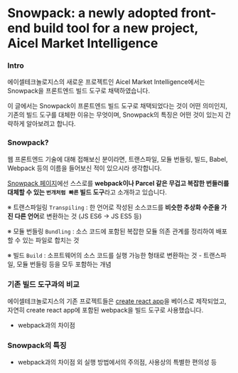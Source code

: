 # Snowpack: a newly adopted front-end build tool for a new project, Aicel Market Intelligence

### Intro

에이셀테크놀로지스의 새로운 프로젝트인 Aicel Market Intelligence에서는 Snowpack을 프론트엔드 빌드 도구로 채택하였습니다.

이 글에서는 Snowpack이 프론트엔드 빌드 도구로 채택되었다는 것이 어떤 의미인지, 기존의 빌드 도구를 대체한 이유는 무엇이며, Snowpack의 특징은 어떤 것이 있는지 간략하게 알아보려고 합니다.

### Snowpack?

웹 프론트엔드 기술에 대해 접해보신 분이라면, 트랜스파일, 모듈 번들링, 빌드, Babel, Webpack 등의 이름을 들어보신 적이 있으시라 생각합니다.

[Snowpack 페이지](https://www.snowpack.dev/)에선 스스로를 **webpack이나 Parcel 같은 무겁고 복잡한 번들러를 대체할 수 있는 `번개처럼 빠른` 빌드 도구**라고 소개하고 있습니다.

※ 트랜스파일링 `Transpiling` : 한 언어로 작성된 소스코드를 **비슷한 추상화 수준을 가진 다른 언어**로 변환하는 것 (JS ES6 -> JS ES5 등)

※ 모듈 번들링 `Bundling` : 소스 코드에 포함된 복잡한 모듈 의존 관계를 정리하여 배포할 수 있는 파일로 합치는 것

※ 빌드 `Build` : 소프트웨어의 소스 코드를 실행 가능한 형태로 변환하는 것 - 트랜스파일, 모듈 번들링 등을 모두 포함하는 개념

### 기존 빌드 도구과의 비교

에이셀테크놀로지스의 기존 프로젝트들은 [create react app](https://github.com/facebook/create-react-app)을 베이스로 제작되었고, 자연히 create react app에 포함된 webpack을 빌드 도구로 사용했습니다.

- webpack과의 차이점

### Snowpack의 특징

- webpack과의 차이점 외 실행 방법에서의 주의점, 사용상의 특별한 편의성 등
